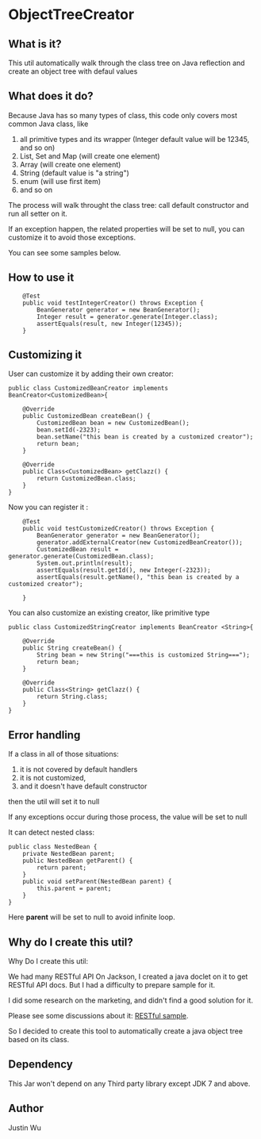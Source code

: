 # ObjectTreeCreator

## What is it?
This util automatically walk through the class tree on Java reflection and create an object tree with defaul values

## What does it do?
Because Java has so many types of class, this code only covers most common Java class, like 
1. all primitive types and its wrapper (Integer default value will be 12345, and so on)
2. List, Set and Map (will create one element)
3. Array (will create one element)
4. String (default value is "a string")
5. enum (will use first item)
6. and so on

The process will walk throught the class tree: call default constructor and run all setter on it.

If an exception happen, the related properties will be set to null, you can customize it to avoid those exceptions.

You can see some samples below.

## How to use it

```
	@Test
	public void testIntegerCreator() throws Exception {
		BeanGenerator generator = new BeanGenerator();		
		Integer result = generator.generate(Integer.class);
		assertEquals(result, new Integer(12345));
	}
```

## Customizing it

User can customize it by adding their own creator:
```
public class CustomizedBeanCreator implements BeanCreator<CustomizedBean>{
	
	@Override
	public CustomizedBean createBean() {
		CustomizedBean bean = new CustomizedBean();
		bean.setId(-2323);
		bean.setName("this bean is created by a customized creator");		
		return bean;
	}
	
	@Override
	public Class<CustomizedBean> getClazz() {
		return CustomizedBean.class;
	}
}
```
Now you can register it :

```
	@Test
	public void testCustomizedCreator() throws Exception {
		BeanGenerator generator = new BeanGenerator();
		generator.addExternalCreator(new CustomizedBeanCreator());
		CustomizedBean result = generator.generate(CustomizedBean.class);
		System.out.println(result);
		assertEquals(result.getId(), new Integer(-2323));
		assertEquals(result.getName(), "this bean is created by a customized creator");

	}
```


You can also customize an existing creator, like primitive type
```
public class CustomizedStringCreator implements BeanCreator <String>{
	
	@Override
	public String createBean() {
		String bean = new String("===this is customized String===");
		return bean;
	}

	@Override
	public Class<String> getClazz() {
		return String.class;
	}
}
```

## Error handling
If a class in all of those situations:
  1.  it is not covered by default handlers
  2.  it is not customized, 
  3.  and it doesn't have default constructor
  
then the util will set it to null 

If any exceptions occur during those process, the value will be set to null

It can detect nested class:
```
public class NestedBean {
	private NestedBean parent;
	public NestedBean getParent() {
		return parent;
	}
	public void setParent(NestedBean parent) {
		this.parent = parent;
	}
}
```
Here **parent** will be set to null to avoid infinite loop.

## Why do I create this util?
Why Do I create this util:

We had many RESTful API On Jackson, I created a java doclet on it to get RESTful API docs.
But I had a difficulty to prepare sample for it.

I did some research on the marketing, and didn't find a good solution for it.


Please see some discussions about it:  [RESTful sample](https://stackoverflow.com/questions/40985838/automatically-generate-restful-api-sample-json).

So I decided to create this tool to automatically create a java object tree based on its class.

## Dependency

This Jar won't depend on any Third party library except JDK 7 and above.

## Author
Justin Wu 
